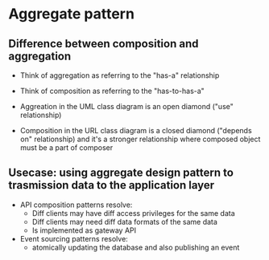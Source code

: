 # Aggregate pattern

## Difference between composition and aggregation
- Think of aggregation as referring to the "has-a" relationship
- Think of composition as referring to the "has-to-has-a"

- Aggreation in the UML class diagram is an open diamond ("use" relationship)
- Composition in the URL class diagram is a closed diamond ("depends on" relationship) and it's a stronger relationship where composed object must be a part of composer

## Usecase: using aggregate design pattern to trasmission data to the application layer 
- API composition patterns resolve:
    - Diff clients may have diff access privileges for the same data
    - Diff clients may need diff data formats of the same data
    - Is implemented as gateway API 
- Event sourcing patterns resolve:
    - atomically updating the database and also publishing an event